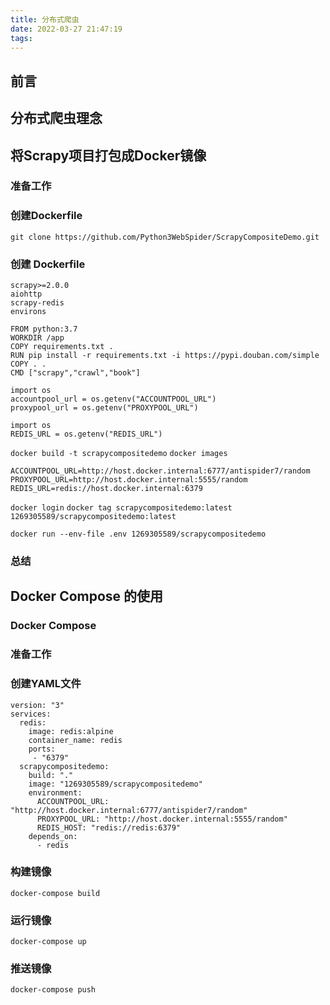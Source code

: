 ```yaml
---
title: 分布式爬虫
date: 2022-03-27 21:47:19
tags:
---
```

## 前言
## 分布式爬虫理念
## 将Scrapy项目打包成Docker镜像
### 准备工作
### 创建Dockerfile
`git clone https://github.com/Python3WebSpider/ScrapyCompositeDemo.git`

### 创建 Dockerfile
```
scrapy>=2.0.0
aiohttp
scrapy-redis
environs
```

```
FROM python:3.7
WORKDIR /app
COPY requirements.txt .
RUN pip install -r requirements.txt -i https://pypi.douban.com/simple
COPY . .
CMD ["scrapy","crawl","book"]
```

```
import os
accountpool_url = os.getenv("ACCOUNTPOOL_URL")
proxypool_url = os.getenv("PROXYPOOL_URL")
```

```
import os
REDIS_URL = os.getenv("REDIS_URL")
```

`docker build -t scrapycompositedemo`
`docker images`

```
ACCOUNTPOOL_URL=http://host.docker.internal:6777/antispider7/random
PROXYPOOL_URL=http://host.docker.internal:5555/random
REDIS_URL=redis://host.docker.internal:6379
```

`docker login`
`docker tag scrapycompositedemo:latest 1269305589/scrapycompositedemo:latest`

`docker run --env-file .env 1269305589/scrapycompositedemo`
### 总结
## Docker Compose 的使用
### Docker Compose
### 准备工作
### 创建YAML文件
```
version: "3"
services: 
  redis: 
    image: redis:alpine
    container_name: redis
    ports: 
     - "6379"
  scrapycompositedemo: 
    build: "."
    image: "1269305589/scrapycompositedemo"
    environment: 
      ACCOUNTPOOL_URL: "http://host.docker.internal:6777/antispider7/random"
      PROXYPOOL_URL: "http://host.docker.internal:5555/random"
      REDIS_HOST: "redis://redis:6379"
    depends_on: 
      - redis
```

### 构建镜像
`docker-compose build`
### 运行镜像
`docker-compose up`
### 推送镜像
`docker-compose push`
